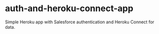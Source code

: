 # auth-and-heroku-connect-app
Simple Heroku app with Salesforce authentication and Heroku Connect for data.
